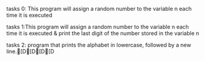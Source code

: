 tasks 0: This program will assign a random number to the variable n each time it is executed

tasks 1:This program will assign a random number to the variable n each time it is executed & print the last digit of the number stored in the variable n

tasks 2: program that prints the alphabet in lowercase, followed by a new line.[D[D[D[D